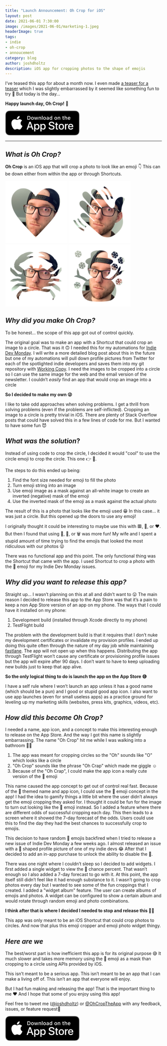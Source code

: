 ```yaml
---
title: "Launch Announcement: Oh Crop for iOS"
layout: post
date: 2021-06-01 7:30:00
image: /images/2021-06-01/marketing-1.jpeg
headerImage: true
tags:
- indie
- oh-crop
- annoucement
category: blog
author: joshdholtz
description: iOS app for cropping photos to the shape of emojis
---
```


I’ve teased this app for about a month now. I even made [a teaser for a teaser](https://twitter.com/joshdholtz/status/1388148055124463617) which I was slightly embarrassed by it seemed like something fun to try 🙈 But today is the day…

**Happy launch day, Oh Crop!** 🥳

<a href="https://apps.apple.com/us/app/oh-crop-emoji-but-as-photos/id1563845967" target="_blank">
  <img src="/images/Download_on_App_Store.svg"/>
</a>

<hr/>

## _What is Oh Crop?_

**Oh Crop** is an iOS app that will crop a photo to look like an emoji 👇 This can be down either from within the app or through Shortcuts.

<img src="/images/2021-06-01/josh_heart.png" width="200">
<img src="/images/2021-06-01/josh_wave.png" width="200">
<img src="/images/2021-06-01/josh_crab.png" width="200">
<img src="/images/2021-06-01/josh_snow.png" width="200">

## _Why did you make Oh Crop?_

To be honest… the scope of this app got out of control quickly.

The original goal was to make an app with a Shortcut that could crop an image to a circle. That was it 🙃 I needed this for my automations for [Indie Dev Monday](https://indiedevmonday.com). I will write a more detailed blog post about this in the future but one of my automations will pull down profile pictures from Twitter for each of the spotlighted indie developers and saves them into my git repository with [Working Copy](https://workingcopyapp.com). I need the images to be cropped into a circle so I can use the same image for the web and the email version of the newsletter. I couldn’t _easily_ find an app that would crop an image into a circle

**So I decided to make my own 😜**

I like to take odd approaches when solving problems. I get a thrill from solving problems (even if the problems are self-inflicted). Cropping an image to a circle is pretty trivial in iOS. There are plenty of Stack Overflow posts that could have solved this in a few lines of code for me. But I wanted to have some fun 😈

## _What was the solution_?

Instead of using code to crop the circle, I decided it would "cool" to use the circle emoji to crop the circle. This one 👉 🔴.

The steps to do this ended up being:
1. Find the font size needed for emoji to fill the photo
2. Turn emoji string into an image
3. Use emoji image as a mask against an all-white image to create an inverted (negative) mask of the emoji
4. Use the inverted mask of the emoji as a mask against the actual photo 

The result of this is a photo that looks like the emoji used 😁 In this case… it was just a circle. But this opened up the doors to use any emoji!

I originally thought it could be interesting to maybe use this with 🟥, 🔷, or ❤️. But then I found that using 🐩, 🚽, or 🗑 was more fun! My wife and I spent a stupid amount of time trying to find the emojis that looked the most ridiculous with our photos 😛

There was no functional app and this point. The only functional thing was the Shortcut that came with the app. I used Shortcut to crop a photo with the 🔴 emoji for my Indie Dev Monday issues.

## _Why did you want to release this app?_

Straight up… I wasn’t planning on this at all and didn’t want to 😛 The main reason I decided to release this app to the App Store was that it’s a pain to keep a non App Store version of an app on my phone. The ways that I could have it installed on my phone:

1. Development build (installed through Xcode directly to my phone)
2. TestFlight build

The problem with the development build is that it requires that I don’t nuke my development certificates or invalidate my provision profiles. I ended up doing this quite often through the nature of my day job while maintaining [fastlane](https://fastlane.tools). The app will not open up when this happens. Distributing the app through TestFlight won’t cause any certificate or provisioning profile issues but the app will expire after 90 days. I don’t want to have to keep uploading new builds just to keep that app alive.

**So the only logical thing to do is launch the app on the App Store 😅**

I have a self rule where I won’t launch an app unless it has a good name (which should be a pun) and I good or stupid good app icon. I also want to use app launches (even for small useless apps) as a practice ground for leveling up my marketing skills (websites, press kits, graphics, videos, etc).

## _How did this become Oh Crop?_

I needed a name, app icon, and a concept to make this interesting enough to release on the App Store. And the way I got this name is slightly embarrassing. The name "Oh Crop" hit me while I was walking into a bathroom 🤦‍♂️ 

1. The app was meant for cropping circles so the "Oh" sounds like "O" which looks like a circle 
2. "Oh Crop" sounds like the phrase "Oh Crap" which made me giggle ☺️
3. Because of the "Oh Crap", I could make the app icon a really cute version of the 💩 emoji

This name caused the app concept to get out of control real fast. Because of the 💩 themed name and app icon, I could use the 💩 emoji concept in the app! I had the idea to gamify things a little bit where the user didn’t always get the emoji cropping they asked for. I thought it could be fun for the image to turn out looking like the 💩 emoji instead. So I added a feature where there are different odds of successful cropping each day. This then leads to a screen where it showed the 7-day forecast of the odds. Users could use this to find the day they had the best chances to successfully crop to emojis.

This decision to have random 💩 emojis backfired when I tried to release a new issue of Indie Dev Monday a few weeks ago. I almost released an issue with a 💩 shaped profile picture of one of my indie devs 😂 After that I decided to add an in-app purchase to unlock the ability to disable the 💩. 

There was one night where I couldn’t sleep so I decided to add widgets. I first added a single widget to view the 💩 chance percent. That wasn’t enough so I also added a 7-day forecast to go with it. At this point, the app itself still didn’t feel like it had enough substance to it. I wasn’t going to crop photos every day but I wanted to see some of the fun croppings that I created. I added a "widget album" feature. The user can create albums of emojis and photos. A widget can be configured to show a certain album and would rotate through random emoji and photo combinations.

**I think after that is where I decided I needed to stop and release this 🤷‍♂️**

This app was only meant to be an iOS Shortcut that could crop photos to circles. And now that plus this emoji cropper and emoji photo widget thingy.

## _Here are we_

The best/worst part is how inefficient this app is for its original purpose 😅 It much slower and takes more memory using the 🔴 emoji as a mask than cropping to a circle using APIs provided by iOS.

This isn’t meant to be a serious app. This isn’t meant to be an app that I can make a living off of. This isn’t an app that everyone will enjoy.

But I had fun making and releasing the app! That is the important thing to me ❤️ And I hope that some of you enjoy using this app! 

Feel free to tweet me ([@joshdholtz](https://twitter.com/joshdholtz)) or [@OhCropTheApp](https://twitter.com/OhCropTheApp) with any feedback, issues, or feature request🥳

<a href="https://apps.apple.com/us/app/oh-crop-emoji-but-as-photos/id1563845967" target="_blank">
  <img src="/images/Download_on_App_Store.svg"/>
</a>
